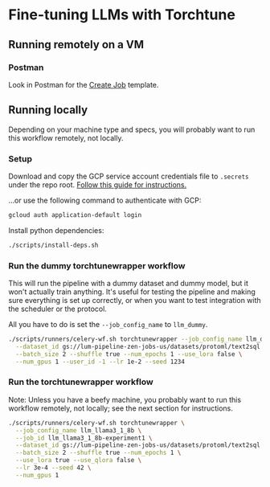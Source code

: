 # Fine-tuning LLMs with Torchtune

## Running remotely on a VM

### Postman

Look in Postman for the [Create Job](https://lumino-labs.postman.co/workspace/Scheduler-API~d706ab0f-5da2-4197-89f0-ebaf9c8d4d53/request/37668647-ca3ae092-fd3c-406d-97a3-3de39ffb4af1?action=share&source=copy-link&creator=37668647&active-environment=708ca9aa-c49f-47f0-ad4a-bd37195418cc) template.

## Running locally

Depending on your machine type and specs, you will probably want to run this workflow remotely, not locally.

### Setup

Download and copy the GCP service account credentials file to `.secrets` under the repo root.
[Follow this guide for instructions.](https://www.notion.so/luminoai/Create-a-GCP-credentials-file-for-pipeline-zen-d2a007730f204ae797db8c0174224ddc)

...or use the following command to authenticate with GCP:

```bash
gcloud auth application-default login
```

Install python dependencies:

```bash
./scripts/install-deps.sh
```

### Run the dummy torchtunewrapper workflow

This will run the pipeline with a dummy dataset and dummy model, but it won't actually train anything. 
It's useful for testing the pipeline and making sure everything is set up correctly, or when you want to test
integration with the scheduler or the protocol.

All you have to do is set the `--job_config_name` to `llm_dummy`.

```bash
./scripts/runners/celery-wf.sh torchtunewrapper --job_config_name llm_dummy --job_id -1 \
  --dataset_id gs://lum-pipeline-zen-jobs-us/datasets/protoml/text2sql.jsonl \
  --batch_size 2 --shuffle true --num_epochs 1 --use_lora false \
  --num_gpus 1 --user_id -1 --lr 1e-2 --seed 1234 
````

### Run the torchtunewrapper workflow

Note: Unless you have a beefy machine, you probably want to run this workflow remotely, 
not locally; see the next section for instructions.

```bash
./scripts/runners/celery-wf.sh torchtunewrapper \
  --job_config_name llm_llama3_1_8b \
  --job_id llm_llama3_1_8b-experiment1 \
  --dataset_id gs://lum-pipeline-zen-jobs-us/datasets/protoml/text2sql.jsonl \
  --batch_size 2 --shuffle true --num_epochs 1 \
  --use_lora true --use_qlora false \
  --lr 3e-4 --seed 42 \
  --num_gpus 1
```